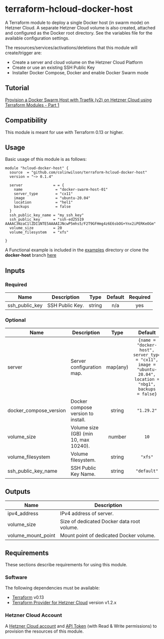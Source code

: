 # terraform-hcloud-docker-host
A Terraform module to deploy a single Docker host (in swarm mode) on Hetzner Cloud. A separate Hetzner Cloud volume is also created, attached and configured as the Docker root directory. See the variables file for the available configuration settings.

The resources/services/activations/deletions that this module will create/trigger are:

- Create a server and cloud volume on the Hetzner Cloud Platform
- Create or use an existing SSH Public Key
- Installer Docker Compose, Docker and enable Docker Swarm mode

## Tutorial

[Provision a Docker Swarm Host with Traefik (v2) on Hetzner Cloud using Terraform Modules - Part 1](https://colinwilson.uk/2020/10/31/provision-a-docker-swarm-host-with-traefik-v2-on-hetzner-cloud-using-terraform-modules-part-1)
## Compatibility

This module is meant for use with Terraform 0.13 or higher.

## Usage

Basic usage of this module is as follows:

```hcl
module "hcloud-docker-host" {
  source  = "github.com/colinwilson/terraform-hcloud-docker-host"
  version = "~> 0.1.4"

  server              = = {
    name               = "docker-swarm-host-01"
    server_type        = "cx11"
    image              = "ubuntu-20.04"
    location           = "hel1"
    backups            = false
  }
  ssh_public_key_name = "my_ssh_key"
  ssh_public_key      = "ssh-ed25519 AAAAC3NzaC1lZDI1NTE5AAAAIJNcwP5mhs5/F2T9GFHmg4z6E6sbOG+Ynx2iPERKeOGm"
  volume_size         = 20
  volume_filesystem   = "xfs"

}
```

A Functional example is included in the
[examples](./examples/) directory or clone the **docker-host** branch [here](https://github.com/colinwilson/example-terraform-modules)

<!-- BEGINNING OF PRE-COMMIT-TERRAFORM DOCS HOOK -->
## Inputs

### Required

| Name | Description | Type | Default | Required |
|------|-------------|:----:|:-----:|:-----:|
| ssh_public_key | SSH Public Key. | string | n/a | yes |

### Optional

| Name | Description | Type | Default | Required |
|------|-------------|:----:|:-----:|:-----:|
| server | Server configuration map. | map(any) | <code lang="hcl">{name = "docker-host", server_type = "cx11", image = "ubuntu-20.04", location = "nbg1", backups = false}</code> | no |
| docker_compose_version | Docker compose version to install. | string | `"1.29.2"` | no |
| volume_size | Volume size (GB) (min 10, max 10240). | number | `10` | no |
| volume_filesystem | Volume filesystem. | string | `"xfs"` | no |
| ssh_public_key_name | SSH Public Key Name. | string | `"default"` | no |

## Outputs

| Name | Description |
|------|-------------|
| ipv4_address | IPv4 address of server. |
| volume_size | Size of dedicated Docker data root volume. |
| volume_mount_point | Mount point of dedicated Docker volume. |

<!-- END OF PRE-COMMIT-TERRAFORM DOCS HOOK -->

## Requirements

These sections describe requirements for using this module.

### Software

The following dependencies must be available:

- [Terraform](https://www.terraform.io/downloads.html) v0.13
- [Terraform Provider for Hetzner Cloud](https://registry.terraform.io/providers/hetznercloud/hcloud/latest) version v1.2.x

### Hetzner Cloud Account

A [Hetzner Cloud account](https://accounts.hetzner.com/signUp) and [API Token](https://colinwilson.uk/2020/10/31/generate-an-api-token-in-hetzner-cloud/) (with Read & Write permissions) to provision
the resources of this module.


